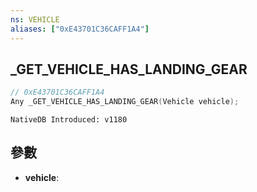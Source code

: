 ```yaml
---
ns: VEHICLE
aliases: ["0xE43701C36CAFF1A4"]
---
```

## _GET_VEHICLE_HAS_LANDING_GEAR

```c
// 0xE43701C36CAFF1A4
Any _GET_VEHICLE_HAS_LANDING_GEAR(Vehicle vehicle);
```

```
NativeDB Introduced: v1180
```

## 參數
* **vehicle**:
